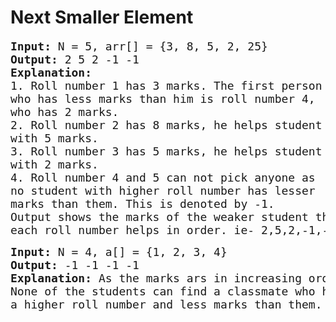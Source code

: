 Next Smaller Element
===


<pre><span style="font-size:18px"><strong>Input: </strong>N = 5, arr[] = {3, 8, 5, 2, 25}
<strong>Output:</strong> 2 5 2 -1 -1
<strong>Explanation:</strong> 
1. Roll number 1 has 3 marks. The first person 
who has less marks than him is roll number 4, 
who has 2 marks.
2. Roll number 2 has 8 marks, he helps student 
with 5 marks.
3. Roll number 3 has 5 marks, he helps student 
with 2 marks.
4. Roll number 4 and 5 can not pick anyone as 
no student with higher roll number has lesser 
marks than them. This is denoted by -1.
Output shows the marks of the weaker student that 
each roll number helps in order. ie- 2,5,2,-1,-1</span></pre>


<pre><span style="font-size:18px"><strong>Input: </strong>N = 4, a[] = {1, 2, 3, 4}
<strong>Output:</strong> -1 -1 -1 -1&nbsp;
<strong>Explanation:</strong> As the marks ars in increasing order. 
None of the students can find a classmate who has 
a higher roll number and less marks than them.
</span></pre>